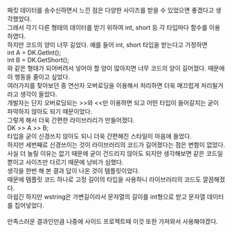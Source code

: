 패킷 데이터를 송수신하면서 느낀 점은 다양한 사이즈를 받을 수 있었으면 좋겠다고 생각했었다.<br>
그래서 각기 다른 형태의 데이터를 받기 위하여 int, short 등 각 타입마다 함수를 이용하였다.<br>
하지만 코드의 양이 너무 길었다. 예를 들어 int, short 타입을 받는다고 가정하면<br>
int A = DK.GetInt();<br>
int B = DK.GetShort();<br>
와 같은 형태가 되어버려서 넣어야 할 양이 많아지면 너무 코드의 양이 길어졌다. 때문에 이 행동을 줄이고 싶었다.<br>
여러가지를 찾아보던 중 연산자 오버로딩을 이용해서 처리하면 더욱 매끄럽게 처리될거라고 생각이 들었다.<br>
개발자는 단지 오버로딩되는 >>와 <<만 이용하면 되고 어떤 타입이 들어갈지는 굳이 파악하지 않아도 되기 때문이었다.<br>
그렇게 해서 더욱 간편한 라이브러리가 만들어졌다.<br>
DK >> A >> B;<br>
타입을 굳이 신경쓰지 않아도 되니 더욱 간편해진 스타일이 마음에 들었다.<br>
하지만 세번째로 신경쓰이는 것이 라이브러리의 코드가 길어졌다는 점은 변함이 없었다.<br>
사실 더 늘릴 이유는 없기 때문에 굳이 건드리지 않아도 되지만 생각해보면 같은 코드일 뿐이고 사이즈만 다르기 때문에 낭비가 심했다.<br>
생각을 한번 해 본 결과 답이 나온 것이 템플릿이었다.<br>
때문에 템플릿 코드 하나로 고정 길이의 타입을 사용하니 라이브러리의 코드도 깔끔해졌다.<br>
아쉽긴 하지만 wstring은 가변길이라서 문자열의 길이를 int형으로 받고 문자열 데이터를 집어넣었다.<br>
<br>
만족스러운 결과인만큼 나중에 사이드 프로젝트때 이것 또한 가져와서 사용해야겠다.<br>
